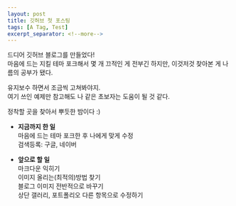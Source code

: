 ```yaml
---
layout: post
title: 깃허브 첫 포스팅
tags: [A Tag, Test]
excerpt_separator: <!--more-->
---
```


드디어 깃허브 블로그를 만들었다!  
마음에 드는 지킬 테마 포크해서 몇 개 끄적인 게 전부긴 하지만, 이것저것 찾아본 게 나름의 공부가 됐다.  

유지보수 하면서 조금씩 고쳐봐야지.  
여기 쓰인 예제만 참고해도 나 같은 초보자는 도움이 될 것 같다.  

정착할 곳을 찾아서 뿌듯한 밤이다 :)

 - **지금까지 한 일**  
 마음에 드는 테마 포크한 후 나에게 맞게 수정  
 검색등록: 구글, 네이버  
   
 - **앞으로 할 일**    
 마크다운 익히기  
 이미지 올리는(최적의)방법 찾기    
 블로그 이미지 전반적으로 바꾸기  
 상단 갤러리, 포트폴리오 다른 항목으로 수정하기

